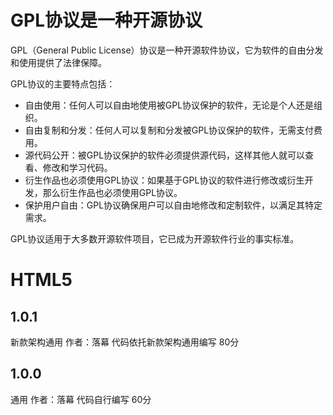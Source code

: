 # GPL协议是一种开源协议

GPL（General Public License）协议是一种开源软件协议，它为软件的自由分发和使用提供了法律保障。

GPL协议的主要特点包括：

- 自由使用：任何人可以自由地使用被GPL协议保护的软件，无论是个人还是组织。
- 自由复制和分发：任何人可以复制和分发被GPL协议保护的软件，无需支付费用。
- 源代码公开：被GPL协议保护的软件必须提供源代码，这样其他人就可以查看、修改和学习代码。
- 衍生作品也必须使用GPL协议：如果基于GPL协议的软件进行修改或衍生开发，那么衍生作品也必须使用GPL协议。
- 保护用户自由：GPL协议确保用户可以自由地修改和定制软件，以满足其特定需求。

GPL协议适用于大多数开源软件项目，它已成为开源软件行业的事实标准。

<!--more-->
# HTML5 
## 1.0.1
新款架构通用 作者：落幕 代码依托新款架构通用编写 80分
## 1.0.0
通用 作者：落幕 代码自行编写 60分